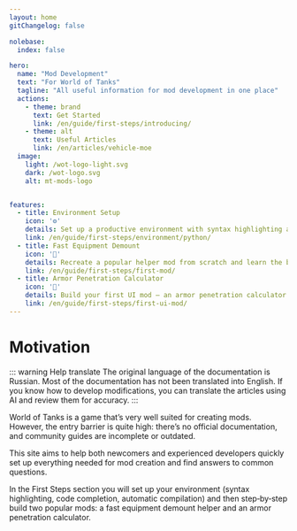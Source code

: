```yaml
---
layout: home
gitChangelog: false

nolebase:
  index: false

hero:
  name: "Mod Development"
  text: "For World of Tanks"
  tagline: "All useful information for mod development in one place"
  actions:
    - theme: brand
      text: Get Started
      link: /en/guide/first-steps/introducing/
    - theme: alt
      text: Useful Articles
      link: /en/articles/vehicle-moe
  image:
    light: /wot-logo-light.svg
    dark: /wot-logo.svg
    alt: mt-mods-logo


features:
  - title: Environment Setup
    icon: '⚙️'
    details: Set up a productive environment with syntax highlighting and code completion
    link: /en/guide/first-steps/environment/python/
  - title: Fast Equipment Demount
    icon: '🔧'
    details: Recreate a popular helper mod from scratch and learn the basics
    link: /en/guide/first-steps/first-mod/
  - title: Armor Penetration Calculator
    icon: '🎨'
    details: Build your first UI mod – an armor penetration calculator
    link: /en/guide/first-steps/first-ui-mod/
---
```


<style>
.VPHomeFeatures { margin-bottom: 3em; }
</style>


# Motivation

::: warning Help translate
The original language of the documentation is Russian. Most of the documentation has not been translated into English. If you know how to develop modifications, you can translate the articles using AI and review them for accuracy.
:::

World of Tanks is a game that’s very well suited for creating mods. However, the entry barrier is quite high: there’s no official documentation, and community guides are incomplete or outdated.

This site aims to help both newcomers and experienced developers quickly set up everything needed for mod creation and find answers to common questions.

In the First Steps section you will set up your environment (syntax highlighting, code completion, automatic compilation) and then step‑by‑step build two popular mods: a fast equipment demount helper and an armor penetration calculator.

